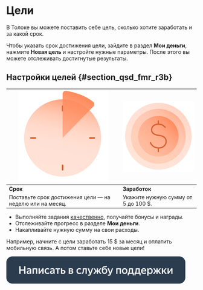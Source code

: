 # Цели

В Толоке вы можете поставить себе цель, сколько хотите заработать и за какой срок.

Чтобы указать срок достижения цели, зайдите в раздел **Мои деньги**, нажмите **Новая цель** и настройте нужные параметры. После этого вы можете отслеживать достигнутые результаты.

## Настройки целей {#section_qsd_fmr_r3b}

| ![](./assets/clock-pattern.svg)                          | ![](./assets/money-pattern.svg)     |
|----------------------------------------------------------|-------------------------------------|
| **Срок**                                                 | **Заработок**                       |
| Поставьте срок достижения цели — на неделю или на месяц. | Укажите нужную сумму от 5 до 100 $. |


- Выполняйте задания [качественно](tasks.md), получайте бонусы и награды.
- Отслеживайте прогресс в разделе **Мои деньги**.
- Накапливайте нужную сумму на свои расходы.

Например, начните с цели заработать 15 $ за месяц и оплатить мобильную связь. А потом ставьте себе новые цели!


[![](assets/buttons/contact-support.svg)](troubleshooting/troubleshooting.md#not_working_properly)

